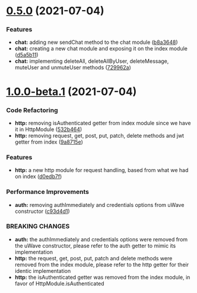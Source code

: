 # [0.5.0](https://github.com/uriell/u-wave-nodejs-client/compare/v0.4.0...v0.5.0) (2021-07-04)


### Features

* **chat:** adding new sendChat method to the chat module ([b8a3648](https://github.com/uriell/u-wave-nodejs-client/commit/b8a36484fe37d6cd3c0d0c5ec7aceb31ff936370))
* **chat:** creating a new chat module and exposing it on the index module ([d5a5b11](https://github.com/uriell/u-wave-nodejs-client/commit/d5a5b117414bc03e1ad0b5ff90afcb8001664738))
* **chat:** implementing deleteAll, deleteAllByUser, deleteMessage, muteUser and unmuteUser methods ([729962a](https://github.com/uriell/u-wave-nodejs-client/commit/729962ab8fe02fe4f0f7495d80606ae4854f7e36))

# [1.0.0-beta.1](https://github.com/uriell/u-wave-nodejs-client/compare/v0.4.0...v1.0.0-beta.1) (2021-07-04)


### Code Refactoring

* **http:** removing isAuthenticated getter from index module since we have it in HttpModule ([532b464](https://github.com/uriell/u-wave-nodejs-client/commit/532b464e04584b751b8af406f863de2533d4cd21))
* **http:** removing request, get, post, put, patch, delete methods and jwt getter from index ([9a8715e](https://github.com/uriell/u-wave-nodejs-client/commit/9a8715e41abbc38766568d4e83903ec48487327c))


### Features

* **http:** a new http module for request handling, based from what we had on index ([d0edb7f](https://github.com/uriell/u-wave-nodejs-client/commit/d0edb7fa0fc6dd4860e760a4fbd19f834abbe9fd))


### Performance Improvements

* **auth:** removing authImmediately and credentials options from uWave constructor ([c93d4d1](https://github.com/uriell/u-wave-nodejs-client/commit/c93d4d13c4444749e281f30417c38604df139c87))


### BREAKING CHANGES

* **auth:** the authImmediately and credentials options were removed from the uWave
constructor, please refer to the auth getter to mimic its implementation
* **http:** the request, get, post, put, patch and delete methods were removed from the index
module, please refer to the http getter for their identic implementation
* **http:** the isAuthenticated getter was removed from the index module, in favor of
HttpModule.isAuthenticated

